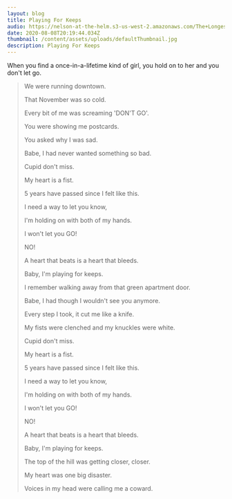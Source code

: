 ```yaml
---
layout: blog
title: Playing For Keeps
audio: https://nelson-at-the-helm.s3-us-west-2.amazonaws.com/The+Longest+Kiss.mp3
date: 2020-08-08T20:19:44.034Z
thumbnail: /content/assets/uploads/defaultThumbnail.jpg
description: Playing For Keeps
---
```

When you find a once-in-a-lifetime kind of girl, you hold on to her and you don't let go.



> We were running downtown.
>
> That November was so cold.
>
> Every bit of me was screaming 'DON'T GO'.
>
> You were showing me postcards.
>
> You asked why I was sad.
>
> Babe, I had never wanted something so bad.
>
> Cupid don't miss.
>
> My heart is a fist.
>
> 5 years have passed since I felt like this.
>
> I need a way to let you know,
>
> I'm holding on with both of my hands.
>
>
>
> I won't let you GO!
>
> NO!
>
> A heart that beats is a heart that bleeds.
>
> Baby, I'm playing for keeps.
>
>
>
> I remember walking away from that green apartment door.
>
> Babe, I had though I wouldn't see you anymore.
>
> Every step I took, it cut me like a knife.
>
> My fists were clenched and my knuckles were white.
>
> Cupid don't miss.
>
> My heart is a fist.
>
> 5 years have passed since I felt like this.
>
> I need a way to let you know,
>
> I'm holding on with both of my hands.
>
>
>
> I won't let you GO!
>
> NO!
>
> A heart that beats is a heart that bleeds.
>
> Baby, I'm playing for keeps.
>
>
>
> The top of the hill was getting closer, closer.
>
> My heart was one big disaster.
>
> Voices in my head were calling me a coward.